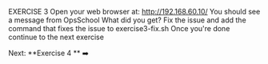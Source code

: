 EXERCISE 3
Open your web browser at: http://192.168.60.10/
You should see a message from OpsSchool
What did you get? Fix the issue and add the command that fixes the issue to exercise3-fix.sh
Once you're done continue to the next exercise

Next: **Exercise 4 ** ➡️